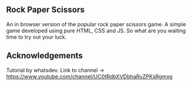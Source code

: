 ## Rock Paper Scissors

An in browser version of the popular rock paper scissors game.
A simple game developed using pure HTML, CSS and JS. 
So what are you waiting time to try out your luck.


## Acknowledgements 
Tutorial by whatsdev.
Link to channel ->  https://www.youtube.com/channel/UC0tRdbXVDbhaRvZPKsRgmxg
